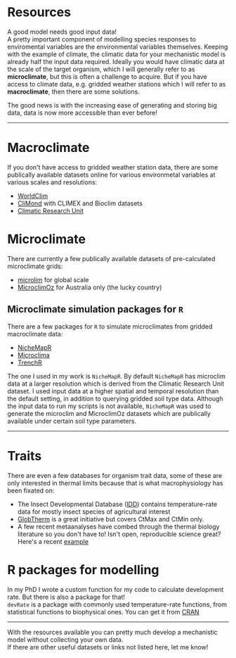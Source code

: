 # Resources
A good model needs good input data!  
A pretty important component of modelling species responses to enviromental variables are the environmental variables themselves. Keeping with the example of climate, the climatic data for your mechanistic model is already half the input data required. Ideally you would have climatic data at the scale of the target organism, which I will generally refer to as **microclimate**, but this is often a challenge to acquire. But if you have access to climate data, e.g. gridded weather stations which I will refer to as **macroclimate**, then there are some solutions.

The good news is with the increasing ease of generating and storing big data, data is now more accessible than ever before!

***

# Macroclimate
If you don't have access to gridded weather station data, there are some publically available datasets online for various environmetal variables at various scales and resolutions:

* [WorldClim](http://www.worldclim.org/)
* [CliMond](https://www.climond.org/) with CLIMEX and Bioclim datasets 
* [Climatic Research Unit](http://www.cru.uea.ac.uk/)

# Microclimate
There are currently a few publically available datasets of pre-calculated microclimate grids:

* [microlim](https://www.nature.com/articles/sdata20146) for global scale
* [MicroclimOz](https://knb.ecoinformatics.org/knb/d1/mn/v2/object/knb.92484.39) for Australia only (the lucky country)

## Microclimate simulation packages for `R`
There are a few packages for `R` to simulate microclimates from gridded macroclimate data:

* [NicheMapR](https://github.com/mrke/nichemapr)
* [Microclima](https://besjournals.onlinelibrary.wiley.com/doi/10.1111/2041-210X.13093)
* [TrenchR](https://trenchproject.github.io/tools/TrenchR/)

The one I used in my work is `NicheMapR`. By default `NicheMapR` has microclim data at a larger resolution which is derived from the Climatic Research Unit dataset. I used input data at a higher spatial and temporal resolution than the default setting, in addition to querying gridded soil type data. Although the input data to run my scripts is not available, `NicheMapR` was used to generate the microclim and MicroclimOz datasets which are publically available under certain soil type parameters. 

***

# Traits
There are even a few databases for organism trait data, some of these are only interested in thermal limits because that is what macrophysiology has been fixated on:

* The Insect Developmental Database ([IDD](https://nucleus.iaea.org/sites/naipc/twd/Lists/News/DispForm.aspx?ID=291&ContentTypeId=0x0100E051773707C04949A2F50750BBDBE134)) contains temperature-rate data for mostly insect species of agricultural interest 
* [GlobTherm](https://datadryad.org/resource/doi:10.5061/dryad.1cv08/7) is a great initiative but covers CtMax and CtMin only.
* A few recent metaanalyses have combed through the thermal biology literature so you don't have to! Isn't open, reproducible science great? Here's a recent [example](https://datadryad.org/resource/doi:10.5061/dryad.56s5d84)

# R packages for modelling
In my PhD I wrote a custom function for my code to calculate development rate. But there is also a package for that!  
`devRate` is a package with commonly used temperature-rate functions, from statistical functions to biophysical ones. You can get it from [CRAN](https://cran.r-project.org/web/packages/devRate/index.html)

***

With the resources available you can pretty much develop a mechanistic model without collecting your own data.  
If there are other useful datasets or links not listed here, let me know!

